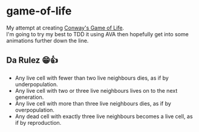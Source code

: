 # game-of-life
My attempt at creating [Conway's Game of Life](https://en.wikipedia.org/wiki/Conway%27s_Game_of_Life).  
I'm going to try my best to TDD it using AVA then hopefully get into some animations further down the line.

## Da Rulez 😁👍
- Any live cell with fewer than two live neighbours dies, as if by underpopulation.
- Any live cell with two or three live neighbours lives on to the next generation.
- Any live cell with more than three live neighbours dies, as if by overpopulation.
- Any dead cell with exactly three live neighbours becomes a live cell, as if by reproduction.

